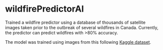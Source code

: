 # wildfirePredictorAI
Trained a wildfire predictor using a database of thousands of satellite images taken prior to the outbreak of several wildfires in Canada. Currently, the predictor can predict wildfires with  >80% accuracy. 

The model was trained using images from this following [Kaggle dataset](https://www.kaggle.com/datasets/abdelghaniaaba/wildfire-prediction-dataset). 
